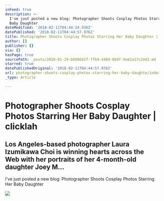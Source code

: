 ```yaml
---
inFeed: true
description: >-
  I've just posted a new blog: Photographer Shoots Cosplay Photos Starring Her
  Baby Daughter 
dateModified: '2018-02-11T04:44:24.936Z'
datePublished: '2018-02-11T04:44:57.976Z'
title: Photographer Shoots Cosplay Photos Starring Her Baby Daughter | clicklah
author: []
publisher: {}
via: {}
hasPage: true
sourcePath: _posts/2018-01-29-b690642f-7fb9-440d-8b9f-9e62a17c2443.md
starred: true
datePublishedOriginal: '2018-02-11T04:44:57.976Z'
url: photographer-shoots-cosplay-photos-starring-her-baby-daughte/index.html
_type: Article

---
```

# Photographer Shoots Cosplay Photos Starring Her Baby Daughter | clicklah

## Los Angeles-based photographer Laura Izumikawa Choi is winning hearts across the Web with her portraits of her 4-month-old daughter Joey M...
I've just posted a new blog: Photographer Shoots Cosplay Photos Starring Her Baby Daughter 

<article style=""><img src="https://external.xx.fbcdn.net/safe_image.php?d=AQAZ2Zv4VOYS2Ia3&amp;w=420&amp;h=420&amp;url=http%3A%2F%2Fift.tt%2F2bMe51s&amp;cfs=1&amp;sx=152&amp;sy=0&amp;sw=420&amp;sh=420&amp;_nc_hash=AQAfVuRdrO9lsMsu" /></article>